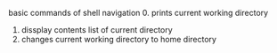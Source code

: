 basic commands of shell navigation
0. prints current working directory
1. dissplay contents list of current directory
2. changes current working directory to home directory
